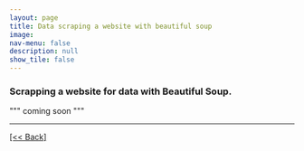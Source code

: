 ```yaml
---
layout: page
title: Data scraping a website with beautiful soup
image: 
nav-menu: false
description: null
show_tile: false
---
```


### Scrapping a website for data with Beautiful Soup.

""" coming soon """




---
[[<< Back]](https://cvanchieri.github.io/DSPortfolio/e_datamining.html)
